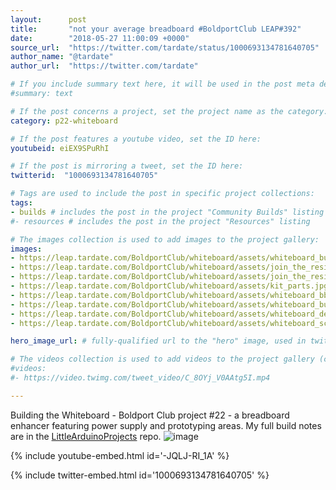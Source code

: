 ```yaml
---
layout:      post
title:       "not your average breadboard #BoldportClub LEAP#392"
date:        "2018-05-27 11:00:09 +0000"
source_url:  "https://twitter.com/tardate/status/1000693134781640705"
author_name: "@tardate"
author_url:  "https://twitter.com/tardate"

# If you include summary text here, it will be used in the post meta description instead of an excerpt from the post body
#summary: text

# If the post concerns a project, set the project name as the category:
category: p22-whiteboard

# If the post features a youtube video, set the ID here:
youtubeid: eiEX9SPuRhI

# If the post is mirroring a tweet, set the ID here:
twitterid:  "1000693134781640705"

# Tags are used to include the post in specific project collections:
tags:
- builds # includes the post in the project "Community Builds" listing
#- resources # includes the post in the project "Resources" listing

# The images collection is used to add images to the project gallery:
images:
- https://leap.tardate.com/BoldportClub/whiteboard/assets/whiteboard_build.jpg
- https://leap.tardate.com/BoldportClub/whiteboard/assets/join_the_resistors.jpg
- https://leap.tardate.com/BoldportClub/whiteboard/assets/join_the_resistors_s.jpg
- https://leap.tardate.com/BoldportClub/whiteboard/assets/kit_parts.jpg
- https://leap.tardate.com/BoldportClub/whiteboard/assets/whiteboard_bb.jpg
- https://leap.tardate.com/BoldportClub/whiteboard/assets/whiteboard_build_complete.jpg
- https://leap.tardate.com/BoldportClub/whiteboard/assets/whiteboard_demo.mp4
- https://leap.tardate.com/BoldportClub/whiteboard/assets/whiteboard_schematic.jpg

hero_image_url: # fully-qualified url to the "hero" image, used in twitter cards for example

# The videos collection is used to add videos to the project gallery (currently only mp4):
#videos:
#- https://video.twimg.com/tweet_video/C_8OYj_V0AAtg5I.mp4

---
```


Building the Whiteboard - Boldport Club project #22 - a breadboard enhancer featuring power supply and prototyping areas.
My full build notes are in the [LittleArduinoProjects](https://github.com/tardate/LittleArduinoProjects/tree/master/BoldportClub/whiteboard) repo.
![image](https://leap.tardate.com/BoldportClub/whiteboard/assets/whiteboard_build.jpg)

{% include youtube-embed.html id='-JQLJ-RI_1A' %}

{% include twitter-embed.html id='1000693134781640705' %}


